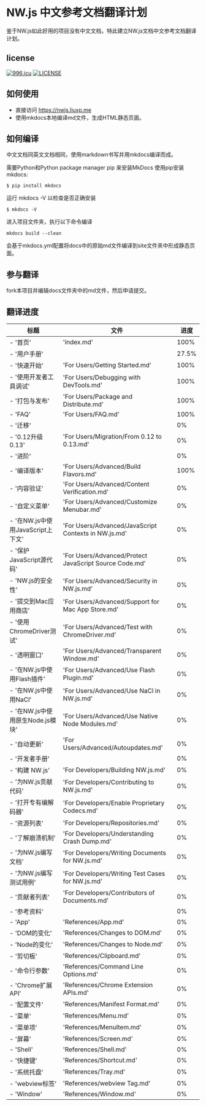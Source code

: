 # NW.js 中文参考文档翻译计划
鉴于NW.js如此好用的项目没有中文文档，特此建立NW.js文档中文参考文档翻译计划。

## license
[![996.icu](https://img.shields.io/badge/link-996.icu-red.svg)](https://996.icu)
[![LICENSE](https://img.shields.io/badge/license-NPL%20(The%20996%20Prohibited%20License)-blue.svg)](https://github.com/996icu/996.ICU/blob/master/LICENSE)

## 如何使用
* 直接访问 https://nwjs.liuxp.me
* 使用mkdocs本地编译md文件，生成HTML静态页面。

## 如何编译
中文文档同英文文档相同，使用markdown书写并用mkdocs编译而成。

需要Python和Python package manager pip 来安装MkDocs
使用pip安装mkdocs:
```
$ pip install mkdocs
```
运行 mkdocs -V 以检查是否正确安装
```
$ mkdocs -V
```
进入项目文件夹，执行以下命令编译
```
mkdocs build --clean
```
会基于mkdocs.yml配置将docs中的原始md文件编译到site文件夹中形成静态页面。

## 参与翻译
fork本项目并编辑docs文件夹中的md文件，然后申请提交。 

## 翻译进度
| 标题 | 文件 | 进度 |
| ------ | ------ | ------ |
| - '首页' | 'index.md' | 100% |
|- '用户手册' | | 27.5% |
|  - '快速开始' | 'For Users/Getting Started.md' | 100% |
|  - '使用开发者工具调试' | 'For Users/Debugging with DevTools.md' | 100% |
|  - '打包与发布' | 'For Users/Package and Distribute.md' | 100% |
|  - 'FAQ' | 'For Users/FAQ.md' | 100% |
|  - '迁移' | | 0% |
|    - '0.12升级0.13' | 'For Users/Migration/From 0.12 to 0.13.md' | 0% |
|  - '进阶' | | 0% |
|    - '编译版本' | 'For Users/Advanced/Build Flavors.md' | 100% |
|    - '内容验证' | 'For Users/Advanced/Content Verification.md' | 0% |
|    - '自定义菜单' | 'For Users/Advanced/Customize Menubar.md' | 0% |
|    - '在NW.js中使用JavaScript上下文' | 'For Users/Advanced/JavaScript Contexts in NW.js.md' | 0% |
|    - '保护JavaScript源代码' | 'For Users/Advanced/Protect JavaScript Source Code.md' | 0% |
|    - 'NW.js的安全性' | 'For Users/Advanced/Security in NW.js.md' | 0% |
|    - '提交到Mac应用商店' | 'For Users/Advanced/Support for Mac App Store.md' | 0% |
|    - '使用ChromeDriver测试' | 'For Users/Advanced/Test with ChromeDriver.md' | 0% |
|    - '透明窗口' | 'For Users/Advanced/Transparent Window.md' | 0% |
|    - '在NW.js中使用Flash插件' | 'For Users/Advanced/Use Flash Plugin.md' | 0% |
|    - '在NW.js中使用NaCl' | 'For Users/Advanced/Use NaCl in NW.js.md' | 0% |
|    - '在NW.js中使用原生Node.js模块' | 'For Users/Advanced/Use Native Node Modules.md' | 0% |
|    - '自动更新' | 'For Users/Advanced/Autoupdates.md' | 0% |
|- '开发者手册' | | 0% |
|  - '构建 NW.js' | 'For Developers/Building NW.js.md' | 0% |
|  - '为NW.js贡献代码' | 'For Developers/Contributing to NW.js.md' | 0% |
|  - '打开专有编解码器' | 'For Developers/Enable Proprietary Codecs.md' | 0% |
|  - '资源列表' | 'For Developers/Repositories.md' | 0% |
|  - '了解崩溃机制' | 'For Developers/Understanding Crash Dump.md' | 0% |
|  - '为NW.js编写文档' | 'For Developers/Writing Documents for NW.js.md' | 0% |
|  - '为NW.js编写测试用例' | 'For Developers/Writing Test Cases for NW.js.md' | 0% |
|  - '贡献者列表' | 'For Developers/Contributors of Documents.md' | 0% |
|- '参考资料' | | 0% |
|  - 'App' | 'References/App.md' | 0% |
|  - 'DOM的变化' | 'References/Changes to DOM.md' | 0% |
|  - 'Node的变化' | 'References/Changes to Node.md' | 0% |
|  - '剪切板' | 'References/Clipboard.md' | 0% |
|  - '命令行参数' | 'References/Command Line Options.md' | 0% |
|  - 'Chrome扩展API' | 'References/Chrome Extension APIs.md' | 0% |
|  - '配置文件' | 'References/Manifest Format.md' | 0% |
|  - '菜单' | 'References/Menu.md' | 0% |
|  - '菜单项' | 'References/MenuItem.md' | 0% |
|  - '屏幕' | 'References/Screen.md' | 0% |
|  - 'Shell' | 'References/Shell.md' | 0% |
|  - '快捷键' | 'References/Shortcut.md' | 0% |
|  - '系统托盘' | 'References/Tray.md' | 0% |
|  - 'webview标签' | 'References/webview Tag.md' | 0% |
|  - 'Window' | 'References/Window.md' | 0% |
